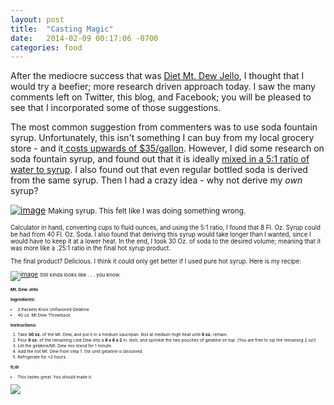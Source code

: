 ```yaml
---
layout: post
title:  "Casting Magic"
date:   2014-02-09 00:17:06 -0700
categories: food
---
```

After the mediocre success that was [Diet Mt. Dew Jello](http://eatrunco.de/food/2011/07/26/Mt-Dew-Jello.html), I thought that I would try a beefier; more research driven approach today. I saw the many comments left on Twitter, this blog, and Facebook; you will be pleased to see that I incorporated some of those suggestions.

The most common suggestion from commenters was to use soda fountain syrup. Unfortunately, this isn't something I can buy from my local grocery store - and it[ costs upwards of $35/gallon](http://www.sodabarsystem.com/index_Bag_In_Box_Syrups.htm). However, I did some research on soda fountain syrup, and found out that it is ideally [mixed in a 5:1 ratio of water to syrup](http://www.truetex.com/carbonation.htm). I also found out that even regular bottled soda is derived from the same syrup. Then I had a crazy idea - why not derive my _own_ syrup?

[![image](http://2.bp.blogspot.com/-A071GDub92o/TjDPPVpNKRI/AAAAAAAAAec/17yScT5GOMs/s320/photo1.JPG)](http://2.bp.blogspot.com/-A071GDub92o/TjDPPVpNKRI/AAAAAAAAAec/17yScT5GOMs/s1600/photo1.JPG)
<small>Making syrup. This felt like I was doing something wrong.<small>

Calculator in hand, converting cups to fluid ounces, and using the 5:1 ratio, I found that 8 Fl. Oz. Syrup could be had from 40 Fl. Oz. Soda. I also found that deriving this syrup would take longer than I wanted, since I would have to keep it at a lower heat. In the end, I took 30 Oz. of soda to the desired volume; meaning that it was more like a .25:1 ratio in the final hot syrup product.

The final product? Delicious. I think it could only get better if I used pure hot syrup. Here is my recipe:

[![image](http://4.bp.blogspot.com/-qmqJXdMmQJY/TjDPO3U1mwI/AAAAAAAAAeY/FMiogxZlTAw/s200/photo.JPG)](http://4.bp.blogspot.com/-qmqJXdMmQJY/TjDPO3U1mwI/AAAAAAAAAeY/FMiogxZlTAw/s1600/photo.JPG)
<small>Still kinda looks like . . . you know.<small>

**Mt. Dew Jello**

**Ingredients:**

*   2 Packets Knox Unflavored Gelatine
*   40 oz. Mt Dew Throwback

**Instructions:**

1.  Take **30 oz.** of the Mt. Dew, and put it in a medium saucepan. Boil at medium-high heat until&nbsp;**8 oz.** remain.
2.  Pour **8 oz.** of the remaining cold Dew into a **8 x 6 x 2** in. dish, and sprinkle the two pouches of gelatine on top. (You are free to sip the remaining 2 oz!)
3.  Let the gelatine/Mt. Dew mix stand for 1 minute.
4.  Add the hot Mt. Dew from step 1. Stir until gelatine is dissolved.
5.  Refrigerate for ~2 hours.

**tl;dr**

 - This tastes great. You should make it.

![](https://blogger.googleusercontent.com/tracker/5561990310418584251-7443738007051700713?l=basementtech.blogspot.com)
